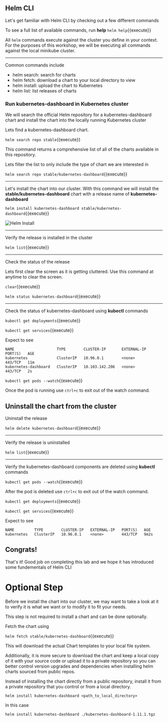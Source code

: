 ## Helm CLI

Let's get familiar with Helm CLI by checking out a few different commands

To see a full list of available commands, run **help**
`helm help`{{execute}}

All `helm` commands execute against the cluster you define in your context. For the purposes of this workshop, we will be executing all commands against the local minikube cluster.

---

Common commands include
* helm search:    search for charts
* helm fetch:     download a chart to your local directory to view
* helm install:   upload the chart to Kubernetes
* helm list:      list releases of charts

### Run kubernetes-dashboard in Kubernetes cluster

We will search the official Helm repository for a kubernetes-dashboard chart and install the chart into the locally running Kubernetes cluster

Lets find a kubernetes-dashboard chart.

`helm search repo stable`{{execute}}

This command returns a comprehensive list of all of the charts available in this repository.

Lets filter the list to only include the type of chart we are interested in

`helm search repo stable/kubernetes-dashboard`{{execute}}

---

Let's install the chart into our cluster. With this command we will install the **stable/kubernetes-dashboard** chart with a release name of **kubernetes-dashboard**

`helm install kubernetes-dashboard stable/kubernetes-dashboard`{{execute}}

![Helm Install](helm-install-chart.png)

---

Verify the release is installed in the cluster

`helm list`{{execute}}

---

Check the status of the release

Lets first clear the screen as it is getting cluttered. Use this command at anytime to clear the screen.

`clear`{{execute}}

`helm status kubernetes-dashboard`{{execute}}

---

Check the status of kubernetes-dashboard using **kubectl** commands

`kubectl get deployments`{{execute}}

`kubectl get services`{{execute}}

Expect to see

```shell
NAME                   TYPE        CLUSTER-IP       EXTERNAL-IP   PORT(S)   AGE
kubernetes             ClusterIP   10.96.0.1        <none>        443/TCP   11m
kubernetes-dashboard   ClusterIP   10.103.142.206   <none>        443/TCP   2s
```

`kubectl get pods --watch`{{execute}}

Once the pod is running use `ctrl+c` to exit out of the watch command.

## Uninstall the chart from the cluster

Uninstall the release

`helm delete kubernetes-dashboard`{{execute}}

---

Verify the release is uninstalled

`helm list`{{execute}}

---

Verify the kubernetes-dashboard components are deleted using **kubectl** commands

`kubectl get pods --watch`{{execute}}

After the pod is deleted use `ctrl+c` to exit out of the watch command.

`kubectl get deployments`{{execute}}

`kubectl get services`{{execute}}

Expect to see

```shell
NAME         TYPE        CLUSTER-IP   EXTERNAL-IP   PORT(S)   AGE
kubernetes   ClusterIP   10.96.0.1    <none>        443/TCP   9m2s
```

## Congrats!

That's it! Good job on completing this lab and we hope it has introduced some fundementals of Helm CLI

# Optional Step

Before we install the chart into our cluster, we may want to take a look at it to verify it is what we want or to modify it to fit your needs.

This step is not required to install a chart and can be done optionally.

Fetch the chart using

`helm fetch stable/kubernetes-dashboard`{{execute}}

This will download the actual Chart templates to your local file system.

Additionally, it is more secure to download the chart and keep a local copy of it with your source code or upload it to a private repository so you can better control version upgrades and dependencies when installing helm charts sourced from public repos.

Instead of installing the chart directly from a public repository, install it from a private repository that you control or from a local directory.

`helm install kubernetes-dashboard <path_to_local_directory>`

In this case

`helm install kubernetes-dashboard ./kubernetes-dashboard-1.11.1.tgz`
